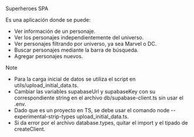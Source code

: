 Superheroes SPA

Es una aplicación donde se puede:
- Ver información de un personaje.
- Ver los personajes independientemente del universo.
- Ver personajes filtrando por universo, ya sea Marvel o DC.
- Buscar personajes mediante la barra de búsqueda.
- Agregar personajes nuevos.

>[!NOTE]
>- Para la carga inicial de datos se utiliza el script en utils/upload_initial_data.ts.
>- Cambiar las variables supabaseUrl y supabaseKey con su correspondiente string en el archivo db/supabase-client.ts sin usar el .env.
>- Dado que es un proyecto en TS, se debe usar el comando node --experimental-strip-types upload_initial_data.ts.
>- Si da error por el archivo database.types, quitar el import y el tipado de createClient.
